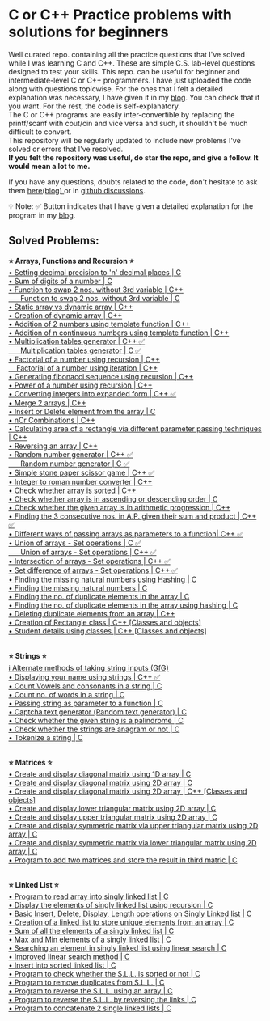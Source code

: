 # C or C++ Practice problems with solutions for beginners
Well curated repo. containing all the practice questions that I've solved while I was learning C and C++. These are simple C.S. lab-level questions designed to test your skills. This repo. can be useful for beginner and intermediate-level C or C++ programmers. I have just uploaded the code along with questions topicwise. For the ones that I felt a detailed explanation was necessary, I have given it in my <a href="https://vishruthcodes.blogspot.com/">blog</a>. You can check that if you want. For the rest, the code is self-explanatory. <br>The C or C++ programs are easily inter-convertible by replacing the printf/scanf with cout/cin and vice versa and such, it shouldn't be much difficult to convert.</br>This repository will be regularly updated to include new problems I've solved or errors that I've resolved.</br>
<b>If you felt the repository was useful, do star the repo, and give a follow. It would mean a lot to me.</b><br>

If you have any questions, doubts related to the code, don't hesitate to ask them <a href="https://vishruthcodes.blogspot.com/p/contact-us.html">here(blog) </a> or in <a href="https://github.com/Vishruthh/C-and-Cpp-Practice-problems-with-solutions/discussions/1"> github discussions</a>.

💡 Note: ✅ Button indicates that I have given a detailed explanation for the program in my <a href="https://vishruthcodes.blogspot.com/">blog</a>.

<h2>Solved Problems:</h2>
<strong>⭐ Arrays, Functions and Recursion ⭐</strong><br>
<a href="https://github.com/Vishruthh/C-or-CPP-Practice-problems-with-solutions/blob/main/decimalprecision.c">
    • Setting decimal precision to 'n' decimal places | C
</a><br>
<a href="https://github.com/Vishruthh/C-or-CPP-Practice-problems-with-solutions/blob/main/sumofdigits.c">
    • Sum of digits of a number | C
</a><br>
<a href="https://github.com/Vishruthh/C-or-CPP-Practice-problems-with-solutions/blob/main/swap.cpp">
    • Function to swap 2 nos. without 3rd variable | C++
</a><br>
<a href="https://github.com/Vishruthh/C-or-Cpp-Practice-problems-with-solutions/blob/main/swap.c">
        &nbsp;&nbsp;&nbsp;&nbsp;&nbsp;&nbsp;Function to swap 2 nos. without 3rd variable | C
</a><br>
<a href="https://github.com/Vishruthh/C-or-CPP-Practice-problems-with-solutions/blob/main/insertintoarray.cpp">
    • Static array vs dynamic array | C++
</a><br>
<a href="https://github.com/Vishruthh/C-or-CPP-Practice-problems-with-solutions/blob/main/arrays.cpp">
    • Creation of dynamic array | C++
</a><br>
<a href="https://github.com/Vishruthh/C-or-CPP-Practice-problems-with-solutions/blob/main/add.cpp">
    • Addition of 2 numbers using template function | C++
</a><br>
<a href="https://github.com/Vishruthh/C-or-CPP-Practice-problems-with-solutions/blob/main/additionofnnos.cpp">
    • Addition of n continuous numbers using template function | C++
</a><br>
<a href="https://github.com/Vishruthh/C-or-CPP-Practice-problems-with-solutions/blob/main/tables.cpp">
    • Multiplication tables generator | C++ ✅
</a><br>
<a href="https://github.com/Vishruthh/C-or-Cpp-Practice-problems-with-solutions/blob/main/tables.c">
        &nbsp;&nbsp;&nbsp;&nbsp;&nbsp;&nbsp;Multiplication tables generator | C ✅
</a><br>
<a href="https://github.com/Vishruthh/C-or-CPP-Practice-problems-with-solutions/blob/main/factorialusingrecursion.cpp">
    • Factorial of a number using recursion | C++
</a><br>
<a href="https://github.com/Vishruthh/C-or-Cpp-Practice-problems-with-solutions/blob/main/iterationfactorial.cpp">
        &nbsp;&nbsp;&nbsp;&nbsp;Factorial of a number using iteration | C++
</a><br>
<a href="https://github.com/Vishruthh/C-or-CPP-Practice-problems-with-solutions/blob/main/fibonacci.cpp">
    • Generating fibonacci sequence using recursion | C++
</a><br>
<a href="https://github.com/Vishruthh/C-or-CPP-Practice-problems-with-solutions/blob/main/powerusingrecursion.cpp">
    • Power of a number using recursion | C++
</a><br>
<a href="https://github.com/Vishruthh/C-or-CPP-Practice-problems-with-solutions/blob/main/itr.cpp">
    • Converting integers into expanded form | C++ ✅
</a><br>
<a href="https://github.com/Vishruthh/C-or-CPP-Practice-problems-with-solutions/blob/main/mergearray.cpp">
    • Merge 2 arrays | C++
</a><br>
<a href="https://github.com/Vishruthh/C-and-Cpp-Practice-problems-with-solutions/blob/main/insertdelete.c">
    • Insert or Delete element from the array | C
</a><br>
<a href="https://github.com/Vishruthh/C-or-CPP-Practice-problems-with-solutions/blob/main/nCr.cpp">
    • nCr Combinations | C++
</a><br>
<a href="https://github.com/Vishruthh/C-or-CPP-Practice-problems-with-solutions/blob/main/psap.cpp">
    • Calculating area of a rectangle via different parameter passing techniques | C++
</a><br>
<a href="https://github.com/Vishruthh/C-or-CPP-Practice-problems-with-solutions/blob/main/reversearray.cpp">
    • Reversing an array | C++
</a><br>
<a href="https://github.com/Vishruthh/C-or-CPP-Practice-problems-with-solutions/blob/main/rng.cpp">
    • Random number generator | C++ ✅
</a><br>
<a href="https://github.com/Vishruthh/C-or-Cpp-Practice-problems-with-solutions/blob/main/randomnogenerator.c">
        &nbsp;&nbsp;&nbsp;&nbsp;&nbsp;&nbsp;Random number generator | C ✅
</a><br>
<a href="https://github.com/Vishruthh/C-or-CPP-Practice-problems-with-solutions/blob/main/stonepaperscissor.cpp">
    • Simple stone paper scissor game | C++ ✅
</a><br>
<a href="https://github.com/Vishruthh/C-or-CPP-Practice-problems-with-solutions/blob/main/roman.cpp">
    • Integer to roman number converter | C++
</a><br>
<a href="https://github.com/Vishruthh/C-or-CPP-Practice-problems-with-solutions/blob/main/sortcheck.cpp">
    • Check whether array is sorted | C++
</a><br>
<a href="https://github.com/Vishruthh/C-and-Cpp-Practice-problems-with-solutions/blob/main/sortedornot.c">
    • Check whether array is in ascending or descending order | C
</a><br>
<a href="https://github.com/Vishruthh/C-or-CPP-Practice-problems-with-solutions/blob/main/checkap.cpp">
    • Check whether the given array is in arithmetic progression | C++
</a><br>
<a href="https://github.com/Vishruthh/C-or-CPP-Practice-problems-with-solutions/blob/main/sumpro.cpp">
    • Finding the 3 consecutive nos. in A.P. given their sum and product | C++ ✅
</a><br>
<a href="https://github.com/Vishruthh/C-or-CPP-Practice-problems-with-solutions/blob/main/vmopaap.cpp">
    • Different ways of passing arrays as parameters to a function| C++ ✅
</a><br>
<a href="https://github.com/Vishruthh/C-or-Cpp-Practice-problems-with-solutions/blob/main/union.cpp">
    • Union of arrays - Set operations | C ✅
</a><br>
<a href="https://github.com/Vishruthh/C-or-Cpp-Practice-problems-with-solutions/blob/main/union.c%2B%2B">
        &nbsp;&nbsp;&nbsp;&nbsp;&nbsp;&nbsp;Union of arrays - Set operations | C++ ✅
</a><br>
<a href="https://github.com/Vishruthh/C-or-Cpp-Practice-problems-with-solutions/blob/main/intersection.cpp">
    • Intersection of arrays - Set operations | C++ ✅
</a><br>
<a href="https://github.com/Vishruthh/C-or-Cpp-Practice-problems-with-solutions/blob/main/setdiff.cpp">
    • Set difference of arrays - Set operations | C++ ✅
</a><br>
<a href="https://github.com/Vishruthh/C-or-Cpp-Practice-problems-with-solutions/blob/main/missingelementsusinghashing.c">
    • Finding the missing natural numbers using Hashing | C
</a><br>
<a href="https://github.com/Vishruthh/C-or-Cpp-Practice-problems-with-solutions/blob/main/missingnaturalelements.c">
    • Finding the missing natural numbers | C
</a><br>
<a href="https://github.com/Vishruthh/C-and-Cpp-Practice-problems-with-solutions/blob/main/duplicount.c">
    • Finding the no. of duplicate elements in the array | C
</a><br>
<a href="https://github.com/Vishruthh/C-and-Cpp-Practice-problems-with-solutions/blob/main/duplicounthash.c">
    • Finding the no. of duplicate elements in the array using hashing | C
</a><br>
<a href="https://github.com/Vishruthh/C-and-Cpp-Practice-problems-with-solutions/blob/main/dupliremove.cpp">
    • Deleting duplicate elements from an array | C++
</a><br>
<a href="https://github.com/Vishruthh/C-or-CPP-Practice-problems-with-solutions/blob/main/classesnfunctions.cpp">
    • Creation of Rectangle class | C++ [Classes and objects]
</a><br>
<a href="https://github.com/Vishruthh/C-or-CPP-Practice-problems-with-solutions/blob/main/studentdetailsusingclasses.cpp">
    • Student details using classes | C++ [Classes and objects]
</a><br>


<br><strong>⭐ Strings ⭐</strong><br>
<a href="https://www.geeksforgeeks.org/taking-string-input-space-c-3-different-methods/">
    ℹ️ Alternate methods of taking string inputs (GfG) 
</a><br>
<a href="https://github.com/Vishruthh/C-or-CPP-Practice-problems-with-solutions/blob/main/string.cpp">
    • Displaying your name using strings | C++ ✅
</a><br>
<a href="https://github.com/Vishruthh/C-and-Cpp-Practice-problems-with-solutions/blob/main/vowelconsonant.c">
    • Count Vowels and consonants in a string | C
</a><br>
<a href="https://github.com/Vishruthh/C-and-Cpp-Practice-problems-with-solutions/blob/main/words.c">
    • Count no. of words in a string | C
</a><br>
<a href="https://github.com/Vishruthh/C-and-Cpp-Practice-problems-with-solutions/blob/main/stringasparam.c">
    • Passing string as parameter to a function | C
</a><br>
<a href="https://github.com/Vishruthh/C-and-Cpp-Practice-problems-with-solutions/blob/main/randomtextgen.c">
    • Captcha text generator (Random text generator) | C
</a><br>
<a href="https://github.com/Vishruthh/C-and-Cpp-Practice-problems-with-solutions/blob/main/palindrome.c">
    • Check whether the given string is a palindrome | C
</a><br>
<a href="https://github.com/Vishruthh/C-and-Cpp-Practice-problems-with-solutions/blob/main/anagram.c">
    • Check whether the strings are anagram or not | C
</a><br>
<a href="https://github.com/Vishruthh/C-and-Cpp-Practice-problems-with-solutions/blob/main/tokenizestring.c">
    • Tokenize a string | C
</a><br>


<br><strong>⭐ Matrices ⭐</strong><br>
<a href="https://github.com/Vishruthh/C-or-CPP-Practice-problems-with-solutions/blob/main/diagonalmatrix.c">
    • Create and display diagonal matrix using 1D array | C 
</a><br>
<a href="https://github.com/Vishruthh/C-or-CPP-Practice-problems-with-solutions/blob/main/diagonalmatrix2d.c">
    • Create and display diagonal matrix using 2D array | C 
</a><br>
<a href="https://github.com/Vishruthh/C-or-CPP-Practice-problems-with-solutions/blob/main/diagonalmatrix2d.cpp">
    • Create and display diagonal matrix using 2D array | C++ [Classes and objects]
</a><br>
<a href="https://github.com/Vishruthh/C-or-CPP-Practice-problems-with-solutions/blob/main/lowerTriMatrix2d.c">
    • Create and display lower triangular matrix using 2D array | C
</a><br>
<a href="https://github.com/Vishruthh/C-or-CPP-Practice-problems-with-solutions/blob/main/upperTriMatrix2d.c">
    • Create and display upper triangular matrix using 2D array | C
</a><br>
<a href="https://github.com/Vishruthh/C-or-CPP-Practice-problems-with-solutions/blob/main/symmetricmatrixup2d.c">
    • Create and display symmetric matrix via upper triangular matrix using 2D array | C
</a><br>
<a href="https://github.com/Vishruthh/C-or-CPP-Practice-problems-with-solutions/blob/main/symmetricmatric2d.c">
    • Create and display symmetric matrix via lower triangular matrix using 2D array | C
</a><br>
<a href="https://github.com/Vishruthh/C-or-CPP-Practice-problems-with-solutions/blob/main/addmatrix.c">
    • Program to add two matrices and store the result in third matric | C
</a><br>


<br><strong>⭐ Linked List ⭐</strong><br>
<a href="https://github.com/Vishruthh/C-or-CPP-Practice-problems-with-solutions/blob/main/readArrayIntoLL.c">
    • Program to read array into singly linked list | C
</a><br>
<a href="https://github.com/Vishruthh/C-or-CPP-Practice-problems-with-solutions/blob/main/arrayll.c">
    • Display the elements of singly linked list using recursion | C
</a><br>
<a href="https://github.com/Vishruthh/C-or-CPP-Practice-problems-with-solutions/blob/main/lengthofll.c">
    • Basic Insert, Delete, Display, Length operations on  Singly Linked list | C
</a><br>
<a href="https://github.com/Vishruthh/C-and-Cpp-Practice-problems-with-solutions/blob/main/removeduplicates.c">
    • Creation of a linked list to store unique elements from an array | C
</a><br>
<a href="https://github.com/Vishruthh/C-and-Cpp-Practice-problems-with-solutions/blob/main/sumofelementsll.c">
    • Sum of all the elements of a singly linked list | C
</a><br>
<a href="https://github.com/Vishruthh/C-and-Cpp-Practice-problems-with-solutions/blob/main/maxandminofsll.c">
    • Max and Min elements of a singly linked list | C
</a><br>
<a href="https://github.com/Vishruthh/C-and-Cpp-Practice-problems-with-solutions/blob/main/linearsearchll.c">
    • Searching an element in singly linked list using linear search | C
</a><br>
<a href="https://github.com/Vishruthh/C-and-Cpp-Practice-problems-with-solutions/blob/main/improvedlinearsearchll.c">
    • Improved linear search method | C
</a><br>
<a href="https://github.com/Vishruthh/C-and-Cpp-Practice-problems-with-solutions/blob/main/insertintosortedll.c">
    • Insert into sorted linked list | C
</a><br>
<a href="https://github.com/Vishruthh/C-and-Cpp-Practice-problems-with-solutions/blob/main/checksllsorted.c">
    • Program to check whether the S.L.L. is sorted or not | C
</a><br>
<a href="https://github.com/Vishruthh/C-and-Cpp-Practice-problems-with-solutions/blob/main/removeduplicatessll.c">
    • Program to remove duplicates from S.L.L. | C
</a><br>
<a href="https://github.com/Vishruthh/C-and-Cpp-Practice-problems-with-solutions/blob/main/revsllusingarray.c">
    • Program to reverse the S.L.L. using an array | C
</a><br>
<a href="https://github.com/Vishruthh/C-and-Cpp-Practice-problems-with-solutions/blob/main/revsll.c">
    • Program to reverse the S.L.L. by reversing the links | C
</a><br>
<a href="https://github.com/Vishruthh/C-and-Cpp-Practice-problems-with-solutions/blob/main/sllconcatenate.c">
    • Program to concatenate 2 single linked lists | C
</a><br>
